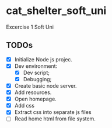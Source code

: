# cat_shelter_soft_uni
Excercise 1 Soft Uni

## TODOs

- [X] Initialize Node js projec.
- [X] Dev environment:
    -[X] Dev script;
    -[X] Debugging;
- [X] Create basic node server.
- [X] Add resources.
- [X] Open homepage.
- [X] Add css
- [X] Extract css into separate js files
- [ ] Read home html from file system.
